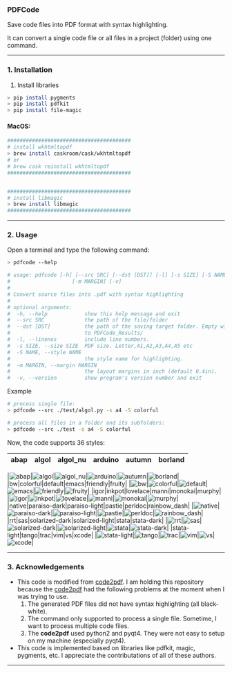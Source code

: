 ### PDFCode

Save code files into PDF format with syntax highlighting. 

It can convert a single code file or all files in a project (folder) using one command. 

___

### 1. Installation

1. Install libraries
``` bash
> pip install pygments
> pip install pdfkit
> pip install file-magic
```

#### MacOS:
``` Bash
########################################
# install wkhtmltopdf
> brew install caskroom/cask/wkhtmltopdf
# or
# brew cask reinstall wkhtmltopdf
########################################


########################################
# install libmagic
> brew install libmagic
########################################
```

___

### 2. Usage
Open a terminal and type the following command:
``` bash
> pdfcode --help 

# usage: pdfcode [-h] [--src SRC] [--dst [DST]] [-l] [-s SIZE] [-S NAME]
#                    [-m MARGIN] [-v]
#
# Convert source files into .pdf with syntax highlighting
#
# optional arguments:
#  -h, --help            show this help message and exit
#  --src SRC             the path of the file/folder
#  --dst [DST]           the path of the saving target folder. Empty will save
#                        to PDFCode_Results/
#  -l, --linenos         include line numbers.
#  -s SIZE, --size SIZE  PDF size. Letter,A1,A2,A3,A4,A5 etc
#  -S NAME, --style NAME
#                        the style name for highlighting.
#  -m MARGIN, --margin MARGIN
#                        the layout margins in inch (default 0.4in).
#  -v, --version         show program's version number and exit
```

Example 
``` Bash
# process single file:
> pdfcode --src ./test/algol.py -s a4 -S colorful 

# process all files in a folder and its subfolders:
> pdfcode --src ./test -s a4 -S colorful 
```

Now, the code supports 36 styles:

|abap|algol|algol_nu|arduino|autumn|borland|
|:---:|:---:|:---:|:---:|:---:|:---:|

|![abap](./images/abap.png)|![algol](./images/algol.png)|![algol_nu](./images/algol_nu.png)|![arduino](./images/arduino.png)|![autumn](./images/autumn.png)|![borland](./images/borland.png)|
|bw|colorful|default|emacs|friendly|fruity|
|![bw](./images/bw.png)|![colorful](./images/colorful.png)|![default](./images/default.png)|![emacs](./images/emacs.png)|![friendly](./images/friendly.png)|![fruity](./images/fruity.png)|
|igor|inkpot|lovelace|manni|monokai|murphy|
|![igor](./images/igor.png)|![inkpot](./images/inkpot.png)|![lovelace](./images/lovelace.png)|![manni](./images/manni.png)|![monokai](./images/monokai.png)|![murphy](./images/murphy.png)|
|native|paraiso-dark|paraiso-light|pastie|perldoc|rainbow_dash|
|![native](./images/native.png)|![paraiso-dark](./images/paraiso-dark.png)|![paraiso-light](./images/paraiso-light.png)|![pastie](./images/pastie.png)|![perldoc](./images/perldoc.png)|![rainbow_dash](./images/rainbow_dash.png)|
|rrt|sas|solarized-dark|solarized-light|stata|stata-dark|
|![rrt](./images/rrt.png)|![sas](./images/sas.png)|![solarized-dark](./images/solarized-dark.png)|![solarized-light](./images/solarized-light.png)|![stata](./images/stata.png)|![stata-dark](./images/stata-dark.png)|
|stata-light|tango|trac|vim|vs|xcode|
|![stata-light](./images/stata-light.png)|![tango](./images/tango.png)|![trac](./images/trac.png)|![vim](./images/vim.png)|![vs](./images/vs.png)|![xcode](./images/xcode.png)|

___

### 3. Acknowledgements
- This code is modified from [code2pdf](https://pypi.org/project/Code2pdf/). I am holding this repository because the [code2pdf](https://pypi.org/project/Code2pdf/) had the following problems at the moment when I was trying to use.
    1. The generated PDF files did not have syntax highlighting (all black-white).
    2. The command only supported to process a single file. Sometime, I want to process multiple code files.
    3. The **code2pdf** used python2 and pyqt4. They were not easy to setup on my machine (especially pyqt4).
- This code is implemented based on libraries like pdfkit, magic, pygments, etc.
I appreciate the contributations of all of these authors.

___

